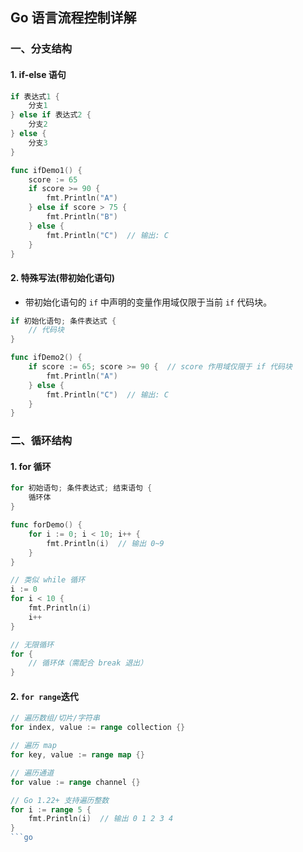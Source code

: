 ## Go 语言流程控制详解

### 一、分支结构

#### 1. if-else 语句

```go
if 表达式1 {
    分支1
} else if 表达式2 {
    分支2
} else {
    分支3
}
```

```go
func ifDemo1() {
    score := 65
    if score >= 90 {
        fmt.Println("A")
    } else if score > 75 {
        fmt.Println("B")
    } else {
        fmt.Println("C")  // 输出: C
    }
}
```

#### 2. 特殊写法(带初始化语句)
- 带初始化语句的 `if` 中声明的变量作用域仅限于当前 `if` 代码块。

```go
if 初始化语句; 条件表达式 {
    // 代码块
}
```

```go
func ifDemo2() {
    if score := 65; score >= 90 {  // score 作用域仅限于 if 代码块
        fmt.Println("A")
    } else {
        fmt.Println("C")  // 输出: C
    }
}
```


### 二、循环结构

#### 1. for 循环

```go
for 初始语句; 条件表达式; 结束语句 {
    循环体
}
```

```go
func forDemo() {
    for i := 0; i < 10; i++ {
        fmt.Println(i)  // 输出 0~9
    }
}

// 类似 while 循环
i := 0
for i < 10 {
    fmt.Println(i)
    i++
}

// 无限循环
for {
    // 循环体（需配合 break 退出）
}
```

#### 2. `for range`迭代

```go
// 遍历数组/切片/字符串
for index, value := range collection {}

// 遍历 map
for key, value := range map {}

// 遍历通道
for value := range channel {}

// Go 1.22+ 支持遍历整数
for i := range 5 {
    fmt.Println(i)  // 输出 0 1 2 3 4
}
```go

